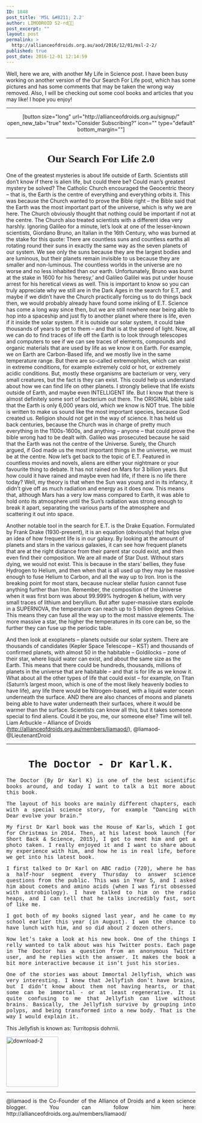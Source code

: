 ```yaml
---
ID: 1848
post_title: 'MSL &#8211; 2.2'
author: LIMODROID S2-rd🔭🔬
post_excerpt: ""
layout: post
permalink: >
  http://allianceofdroids.org.au/aod/2016/12/01/msl-2-2/
published: true
post_date: 2016-12-01 12:14:59
---
```

Well, here we are, with another My Life in Science post. I have been busy working on another version of the Our Search For Life post, which has some pictures and has some comments that may be taken the wrong way removed. Also, I will be checking out some cool books and articles that you may like! I hope you enjoy!

<hr />
<p style="text-align: center;">[button size="long" url="http://allianceofdroids.org.au/signup/" open_new_tab="true" text="Consider Subscribing?" icon="" type="default" bottom_margin=""]</p>


<hr />

<h1 style="text-align: center;"><span style="font-family: 'Book Antiqua', Palatino;">Our Search For Life 2.0</span></h1>
One of the greatest mysteries is about life outside of Earth. Scientists still don’t know if there is alien life, but could there be? Could man’s greatest mystery be solved?
The Catholic Church encouraged the Geocentric theory – that is, the Earth is the centre of everything and everything orbits it. This was because the Church wanted to prove the Bible right – the Bible said that the Earth was the most important part of the universe, which is why we are here. The Church obviously thought that nothing could be important if not at the centre.
The Church also treated scientists with a different idea very harshly. Ignoring Galileo for a minute, let’s look at one of the lesser-known scientists, Giordano Bruno, an Italian in the 16th Century, who was burned at the stake for this quote:
There are countless suns and countless earths all rotating round their suns in exactly the same way as the seven planets of our system. We see only the suns because they are the largest bodies and are luminous, but their planets remain invisible to us because they are smaller and non-luminous. The countless worlds in the universe are no worse and no less inhabited than our earth.
Unfortunately, Bruno was burnt at the stake in 1600 for his ‘heresy,’ and Galileo Galilei was put under house arrest for his heretical views as well.
This is important to know so you can truly appreciate why we still are in the Dark Ages in the search for E.T, and maybe if we didn’t have the Church practically forcing us to do things back then, we would probably already have found some inkling of E.T.
Science has come a long way since then, but we are still nowhere near being able to hop into a spaceship and just fly to another planet where there is life, even if it inside the solar system. If it is outside our solar system, it could take thousands of years to get to them – and that is at the speed of light.
Now, all we can do to find traces of life off the Earth is to look through telescopes and computers to see if we can see traces of elements, compounds and organic materials that are used by life as we know it on Earth. For example, we on Earth are Carbon-Based life, and we mostly live in the same temperature range. But there are so-called extremophiles, which can exist in extreme conditions, for example extremely cold or hot, or extremely acidic conditions. But, mostly these organisms are bacterium or very, very small creatures, but the fact is they can exist.
This could help us understand about how we can find life on other planets. I strongly believe that life exists outside of Earth, and maybe even INTELLIGENT life. But I know that there is almost definitely some sort of bacterium out there.
The ORIGINAL bible said that the Earth is only 6,000 years old, which we know is NOT true. The bible is written to make us sound like the most important species, because God created us.
Religion should not get in the way of science. It has held us back centuries, because the Church was in charge of pretty much everything in the 1100s-1600s, and anything – anyone – that could prove the bible wrong had to be dealt with.
Galileo was prosecuted because he said that the Earth was not the centre of the Universe. Surely, the Church argued, if God made us the most important things in the universe, we must be at the centre.
Now let’s get back to the topic of E.T. Featured in countless movies and novels, aliens are either your nightmare or your favourite thing to debate.
It has not rained on Mars for 3 billion years. But how could it have rained and maybe even had life, if there is no life there today? Well, my theory is that when the Sun was young and in its infancy, it didn’t give off as much radiation and energy as it does now. This means that, although Mars has a very low mass compared to Earth, it was able to hold onto its atmosphere until the Sun’s radiation was strong enough to break it apart, separating the various parts of the atmosphere and scattering it out into space.

Another notable tool in the search for E.T. is the Drake Equation. Formulated by Frank Drake (1930-present), it is an equation (obviously) that helps give an idea of how frequent life is in our galaxy. By looking at the amount of planets and stars in the various galaxies, it can see how frequent planets that are at the right distance from their parent star could exist, and then even find their composition.
We are all made of Star Dust. Without stars dying, we would not exist. This is because in the stars’ bellies, they fuse Hydrogen to Helium, and then when that is all used up they may be massive enough to fuse Helium to Carbon, and all the way up to Iron. Iron is the breaking point for most stars, because nuclear stellar fusion cannot fuse anything further than Iron. Remember, the composition of the Universe when it was first born was about 99.999% hydrogen &amp; helium, with very small traces of lithium and beryllium. But after super-massive stars explode in a SUPERNOVA, the temperature can reach up to 5 billion degrees Celsius. This means they can fuse all the way up to the most massive elements. The more massive a star, the higher the temperatures in its core can be, so the further they can fuse up the periodic table.

And then look at exoplanets – planets outside our solar system. There are thousands of candidates (Kepler Space Telescope – KST) and thousands of confirmed planets, with almost 50 in the habitable – Goldilocks – zone of their star, where liquid water can exist, and about the same size as the Earth.
This means that there could be hundreds, thousands, millions of planets in the universe that are habitable – and that is for life as we know it. What about all the other types of life that could exist – for example, on Titan (Saturn’s largest moon, which is one of the most likely heavenly bodies to have life), any life there would be Nitrogen-based, with a liquid water ocean underneath the surface. AND there are also chances of moons and planets being able to have water underneath their surfaces, where it would be warmer than the surface.
Scientists can know all this, but it takes someone special to find aliens. Could it be you, me, our someone else? Time will tell.
Liam Arbuckle – Alliance of Droids (http://allianceofdroids.org.au/members/liamaod/), @liamaod-@LieutenantDroid

<hr />

<h1 style="text-align: center;"><span style="font-family: 'Courier New', Courier;">The Doctor - Dr Karl.K.</span></h1>
<p style="text-align: justify;"><span style="font-family: 'Courier New', Courier;">The Doctor (By Dr Karl K) is one of the best scientific books around, and today I want to talk a bit more about this book. </span></p>
<p style="text-align: justify;"><span style="font-family: 'Courier New', Courier;">The layout of his books are mainly different chapters, each with a special science story, for example "Dancing with Dear evolve your brain." </span></p>
<p style="text-align: justify;"><span style="font-family: 'Courier New', Courier;">My first Dr Karl book was the House of Karls, which I got for Christmas in 2014. Then, at his latest book launch (for Short Back &amp; Science, 2015), I got to meet him and get a photo taken. I really enjoyed it and I want to share about my experience with him, and how he is in real life, before we get into his latest book.</span></p>
<p style="text-align: justify;"><span style="font-family: 'Courier New', Courier;">I first talked to Dr Karl on ABC radio (720), where he has a half-hour segment every Thursday to answer science questions from the public. This was in Year 5, and I asked him about comets and amino acids (when I was first obsessed with astrobiology). I have talked to him on the radio heaps, and I can tell that he talks incredibly fast, sort of like me.</span></p>
<p style="text-align: justify;"><span style="font-family: 'Courier New', Courier;">I got both of my books signed last year, and he came to my school earlier this year (in August). I won the chance to have lunch with him, and so did about 2 dozen others.</span></p>
<p style="text-align: justify;"><span style="font-family: 'Courier New', Courier;">Now let's take a look at his new book. One of the things I relly wanted to talk about was his Twitter posts. Each page in The Doctor has a question from an anonymous Twitter user, and he replies with the answer. It makes the book a bit more interactive because it isn't just his stories.</span></p>
<p style="text-align: justify;"><span style="font-family: 'Courier New', Courier;">One of the stories was about Immortal Jellyfish, which was very interesting. I knew that Jellyfish don't have brains, but I didn't know about them not having hearts, or that some can be immortal - or at least regenerative. It is quite confusing to me that Jellyfish can live without brains. Basically, the Jellyfish survive by grouping into polyps, and being transformed into a new body. That is the way I would explain it. </span></p>
<p style="text-align: justify;">This Jellyfish is known as: <span>Turritopsis dohrnii.</span></p>
<p style="text-align: justify;"><img class="aligncenter size-full wp-image-1854" src="http://allianceofdroids.org.au/wp-content/uploads/2016/12/download-2-1.jpg" alt="download-2" width="138" height="133" /></p>


<hr />
<p style="text-align: justify;">@liamaod is the Co-Founder of the Alliance of Droids and a keen science blogger. You can follow him here: http://allianceofdroids.org.au/members/liamaod/</p>